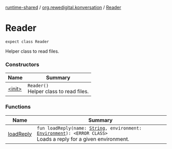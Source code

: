 [runtime-shared](../../index.md) / [org.rewedigital.konversation](../index.md) / [Reader](./index.md)

# Reader

`expect class Reader`

Helper class to read files.

### Constructors

| Name | Summary |
|---|---|
| [&lt;init&gt;](-init-.md) | `Reader()`<br>Helper class to read files. |

### Functions

| Name | Summary |
|---|---|
| [loadReply](load-reply.md) | `fun loadReply(name: `[`String`](https://kotlinlang.org/api/latest/jvm/stdlib/kotlin/-string/index.html)`, environment: `[`Environment`](https://github.com/rewe-digital-incubator/konversation/blob/master/docs/shared/org.rewedigital.konversation/-environment/index.md)`): <ERROR CLASS>`<br>Loads a reply for a given environment. |
